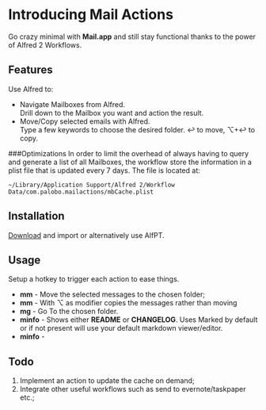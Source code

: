 # Introducing Mail Actions
Go crazy minimal with **Mail.app** and still stay functional thanks to the power of Alfred 2 Workflows.

## Features
Use Alfred to:
- Navigate Mailboxes from Alfred.  
	Drill down to the Mailbox you want and action the result.
- Move/Copy selected emails with Alfred.  
	Type a few keywords to choose the desired folder. ↩ to move, ⌥+↩ to copy.
	
###Optimizations
In order to limit the overhead of always having to query and generate a list of all Mailboxes, the workflow store the information in a plist file that is updated every 7 days. The file is located at:  

	~/Library/Application Support/Alfred 2/Workflow Data/com.palobo.mailactions/mbCache.plist

	
## Installation
[Download](http://bit.ly/10UFFP5) and import or alternatively use AlfPT.

## Usage
Setup a hotkey to trigger each action to ease things.

- **mm** - Move the selected messages to the chosen folder;
- **mm** - With ⌥ as modifier copies the messages rather than moving
- **mg** - Go To the chosen folder.
- **minfo** - Shows either **README** or **CHANGELOG**. Uses Marked by default or if not present will use your default markdown viewer/editor.
- **minfo** - 


## Todo
1. Implement an action to update the cache on demand;
2. Integrate other useful workflows such as send to evernote/taskpaper etc.;
